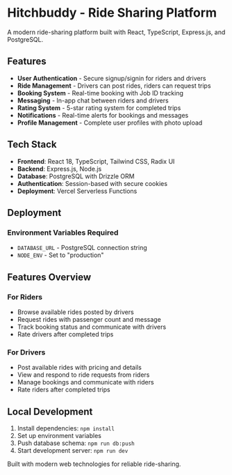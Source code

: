 # Hitchbuddy - Ride Sharing Platform

A modern ride-sharing platform built with React, TypeScript, Express.js, and PostgreSQL.

## Features

- **User Authentication** - Secure signup/signin for riders and drivers
- **Ride Management** - Drivers can post rides, riders can request trips
- **Booking System** - Real-time booking with Job ID tracking
- **Messaging** - In-app chat between riders and drivers
- **Rating System** - 5-star rating system for completed trips
- **Notifications** - Real-time alerts for bookings and messages
- **Profile Management** - Complete user profiles with photo upload

## Tech Stack

- **Frontend**: React 18, TypeScript, Tailwind CSS, Radix UI
- **Backend**: Express.js, Node.js
- **Database**: PostgreSQL with Drizzle ORM
- **Authentication**: Session-based with secure cookies
- **Deployment**: Vercel Serverless Functions

## Deployment

### Environment Variables Required

- `DATABASE_URL` - PostgreSQL connection string
- `NODE_ENV` - Set to "production"

## Features Overview

### For Riders
- Browse available rides posted by drivers
- Request rides with passenger count and message
- Track booking status and communicate with drivers
- Rate drivers after completed trips

### For Drivers  
- Post available rides with pricing and details
- View and respond to ride requests from riders
- Manage bookings and communicate with riders
- Rate riders after completed trips

## Local Development

1. Install dependencies: `npm install`
2. Set up environment variables
3. Push database schema: `npm run db:push`
4. Start development server: `npm run dev`

Built with modern web technologies for reliable ride-sharing.